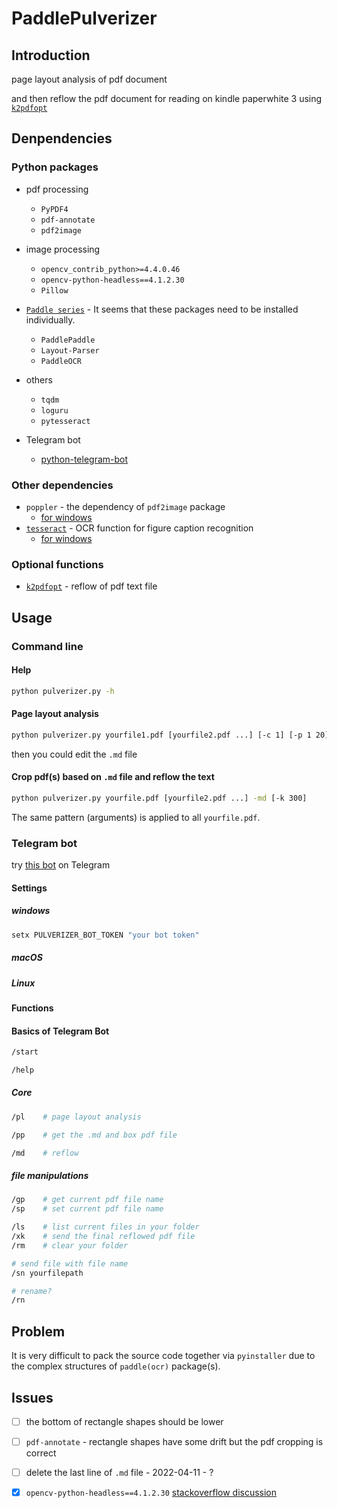 # PaddlePulverizer

## Introduction

page layout analysis of pdf document

and then reflow the pdf document for reading on kindle paperwhite 3 using [`k2pdfopt`](https://www.willus.com/k2pdfopt/)



## Denpendencies

### Python packages
- pdf processing
  - `PyPDF4`
  - `pdf-annotate`
  - `pdf2image`
- image processing
  - `opencv_contrib_python>=4.4.0.46`
  - `opencv-python-headless==4.1.2.30`
  - `Pillow`
- [`Paddle series`](https://github.com/PaddlePaddle/PaddleOCR/blob/release/2.2/ppstructure/README_ch.md) - It seems that these packages need to be installed individually.
  - `PaddlePaddle`
  - `Layout-Parser`
  - `PaddleOCR`
- others
  - `tqdm`
  - `loguru`
  - `pytesseract`

- Telegram bot
  - [python-telegram-bot](https://github.com/python-telegram-bot/python-telegram-bot)
### Other dependencies
- `poppler` - the dependency of `pdf2image` package
  - [for windows](https://blog.alivate.com.au/poppler-windows/)
- [`tesseract`](https://github.com/UB-Mannheim/tesseract/) - OCR function for figure caption recognition
  - [for windows](https://github.com/UB-Mannheim/tesseract/wiki/)

### Optional functions

- [`k2pdfopt`](https://www.willus.com/k2pdfopt/) - reflow of pdf text file


## Usage

### Command line

#### Help
```sh
python pulverizer.py -h
```

#### Page layout analysis
```sh
python pulverizer.py yourfile1.pdf [yourfile2.pdf ...] [-c 1] [-p 1 20]
```
then you could edit the `.md` file

#### Crop pdf(s) based on `.md` file and reflow the text
```sh
python pulverizer.py yourfile.pdf [yourfile2.pdf ...] -md [-k 300]
```


The same pattern (arguments) is applied to all `yourfile.pdf`.

### Telegram bot

try [this bot](https://t.me/pulverize_bot) on Telegram

#### Settings
##### windows
```cmd
setx PULVERIZER_BOT_TOKEN "your bot token"
```
##### macOS

##### Linux


#### Functions

#### Basics of Telegram Bot
```sh
/start
```

```sh
/help
```
##### Core

```sh
/pl    # page layout analysis
```

```sh
/pp    # get the .md and box pdf file
```

```sh
/md    # reflow
```


##### file manipulations
```sh
/gp    # get current pdf file name
/sp    # set current pdf file name
```

```sh
/ls    # list current files in your folder
/xk    # send the final reflowed pdf file
/rm    # clear your folder
```

```sh
# send file with file name
/sn yourfilepath  

# rename?
/rn
```

## Problem

It is very difficult to pack the source code together via `pyinstaller` due to the complex structures of `paddle(ocr)` package(s).

## Issues
- [ ] the bottom of rectangle shapes should be lower
- [ ] `pdf-annotate` - rectangle shapes have some drift but the pdf cropping is correct
- [ ] delete the last line of `.md` file - 2022-04-11 - ?

- [x] `opencv-python-headless==4.1.2.30` [stackoverflow discussion](https://stackoverflow.com/questions/70537488/cannot-import-name-registermattype-from-cv2-cv2)

